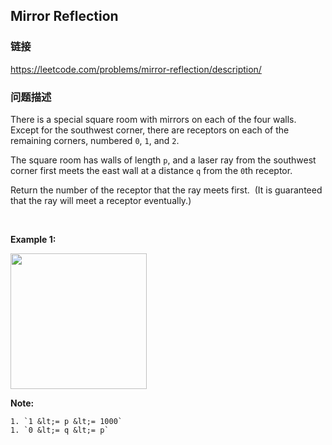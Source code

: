 ## Mirror Reflection  
### 链接  
https://leetcode.com/problems/mirror-reflection/description/  
### 问题描述
There is&nbsp;a special square room with mirrors on each of the four&nbsp;walls.&nbsp; Except for the southwest&nbsp;corner, there are receptors on each of the remaining corners, numbered `0`, `1`, and `2`.

The square room has walls of length `p`, and a laser ray from the southwest corner&nbsp;first meets the east wall at a distance `q`&nbsp;from the `0`th receptor.

Return the number of the receptor that the ray meets first.&nbsp; (It is guaranteed that the ray will meet&nbsp;a receptor eventually.)

&nbsp;

**Example 1:**

<img alt="" src="https://ibb.co/mYSFJT" /><img alt="" src="https://s3-lc-upload.s3.amazonaws.com/uploads/2018/06/18/reflection.png" style="width: 218px; height: 217px;" />

**Note:**

	1. `1 &lt;= p &lt;= 1000`
	1. `0 &lt;= q &lt;= p`
